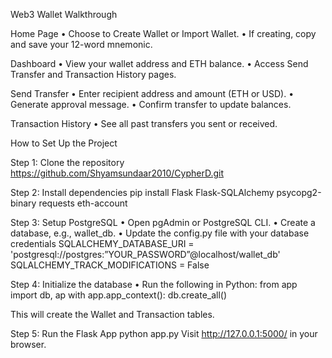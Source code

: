 Web3 Wallet Walkthrough

Home Page
•	Choose to Create Wallet or Import Wallet.
•	If creating, copy and save your 12-word mnemonic.

Dashboard
•	View your wallet address and ETH balance.
•	Access Send Transfer and Transaction History pages.

Send Transfer
•	Enter recipient address and amount (ETH or USD).
•	Generate approval message.
•	Confirm transfer to update balances.

Transaction History
•	See all past transfers you sent or received.

How to Set Up the Project

Step 1: Clone the repository
https://github.com/Shyamsundaar2010/CypherD.git

Step 2: Install dependencies
pip install Flask Flask-SQLAlchemy psycopg2-binary requests eth-account

Step 3: Setup PostgreSQL
•	Open pgAdmin or PostgreSQL CLI.
•	Create a database, e.g., wallet_db.
•	Update the config.py file with your database credentials
SQLALCHEMY_DATABASE_URI = 'postgresql://postgres:”YOUR_PASSWORD”@localhost/wallet_db'
SQLALCHEMY_TRACK_MODIFICATIONS = False

Step 4: Initialize the database
•	Run the following in Python:
  from app import db, ap
  with app.app_context():
    db.create_all()

This will create the Wallet and Transaction tables.

Step 5: Run the Flask App
python app.py
Visit http://127.0.0.1:5000/ in your browser.

